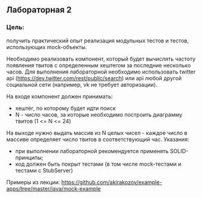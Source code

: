 ## Лабораторная 2

### Цель:

получить практический опыт реализация модульных тестов и тестов, использующих mock-объекты.

Необходимо реализовать компонент, который будет вычислять частоту появления твитов с определенным хештегом за последние
несколько часов. Для выполнения лабораторной необходимо использовать twitter
api (https://dev.twitter.com/rest/public/search) или api любой другой социальной сети (например, vk не требует
авторизации).

На входе компонент должен принимать:

+ хештег, по которому будет идти поиск
+ N - число часов, за которые необходимо построить диаграмму твитов (1 <= N <= 24)

На выходе нужно выдать массив из N целых чисел - каждое число в массиве определяет число твитов в соответствующий час.
Указания:

+ при выполнении лабораторной рекомендуется применять SOLID-принципы;
+ код должен быть покрыт тестами (в том числе mock-тестами и тестами с StubServer)

Примеры из лекции:
https://github.com/akirakozov/example-apps/tree/master/java/mock-example